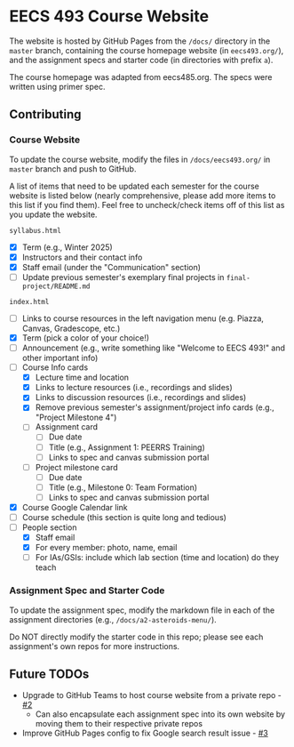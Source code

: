 EECS 493 Course Website
=============

The website is hosted by GitHub Pages from the `/docs/` directory in the `master` branch, containing the course homepage website (in `eecs493.org/`), and the assignment specs and starter code (in directories with prefix `a`).

The course homepage was adapted from eecs485.org. The specs were written using primer spec.

## Contributing

### Course Website

To update the course website, modify the files in `/docs/eecs493.org/` in `master` branch and push to GitHub.

A list of items that need to be updated each semester for the course website is listed below (nearly comprehensive, please add more items to this list if you find them). Feel free to uncheck/check items off of this list as you update the website.

`syllabus.html`

- [x] Term (e.g., Winter 2025)
- [x] Instructors and their contact info
- [x] Staff email (under the "Communication" section)
- [ ] Update previous semester's exemplary final projects in `final-project/README.md`

`index.html`

- [ ] Links to course resources in the left navigation menu (e.g. Piazza, Canvas, Gradescope, etc.)
- [x] Term (pick a color of your choice!)
- [ ] Announcement (e.g., write something like "Welcome to EECS 493!" and other important info)
- [ ] Course Info cards
    - [x] Lecture time and location
    - [x] Links to lecture resources (i.e., recordings and slides)
    - [x] Links to discussion resources (i.e., recordings and slides)
    - [x] Remove previous semester's assignment/project info cards (e.g., "Project Milestone 4")
    - [ ] Assignment card
        - [ ] Due date
        - [ ] Title (e.g., Assignment 1: PEERRS Training)
        - [ ] Links to spec and canvas submission portal
    - [ ] Project milestone card
        - [ ] Due date
        - [ ] Title (e.g., Milestone 0: Team Formation)
        - [ ] Links to spec and canvas submission portal
- [x] Course Google Calendar link
- [ ] Course schedule (this section is quite long and tedious)
- [ ] People section
    - [x] Staff email
    - [x] For every member: photo, name, email
    - [ ] For IAs/GSIs: include which lab section (time and location) do they teach

### Assignment Spec and Starter Code

To update the assignment spec, modify the markdown file in each of the assignment directories (e.g., `/docs/a2-asteroids-menu/`).

Do NOT directly modify the starter code in this repo; please see each assignment's own repos for more instructions.

## Future TODOs

- Upgrade to GitHub Teams to host course website from a private repo - [#2](https://github.com/eecs493staff/eecs493staff.github.io/issues/2)
    - Can also encapsulate each assignment spec into its own website by moving them to their respective private repos
- Improve GitHub Pages config to fix Google search result issue - [#3](https://github.com/eecs493staff/eecs493staff.github.io/issues/3)
